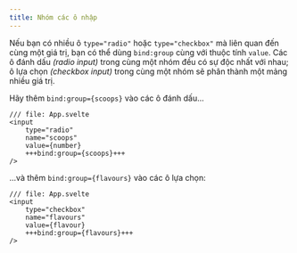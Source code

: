 ```yaml
---
title: Nhóm các ô nhập
---
```


<!-- FIXME -->
Nếu bạn có nhiều ô `type="radio"` hoặc `type="checkbox"` mà liên quan đến cùng một giá trị, bạn có thể dùng `bind:group` cùng với thuộc tính `value`. Các ô đánh dấu _(radio input)_ trong cùng một nhóm đều có sự độc nhất với nhau; ô lựa chọn _(checkbox input)_ trong cùng một nhóm sẽ phân thành một mảng nhiều giá trị.

Hãy thêm `bind:group={scoops}` vào các ô đánh dấu...

```svelte
/// file: App.svelte
<input
	type="radio"
	name="scoops"
	value={number}
	+++bind:group={scoops}+++
/>
```

...và thêm `bind:group={flavours}` vào các ô lựa chọn:

```svelte
/// file: App.svelte
<input
	type="checkbox"
	name="flavours"
	value={flavour}
	+++bind:group={flavours}+++
/>
```
